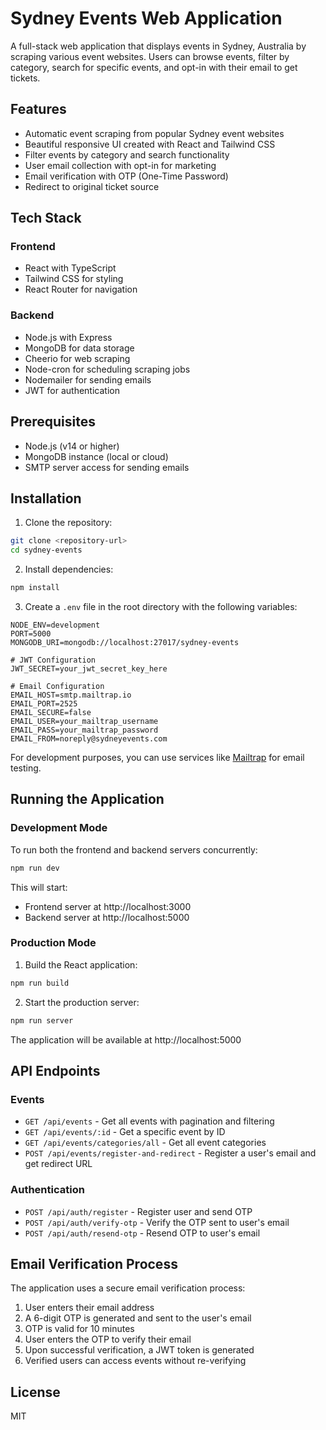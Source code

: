 # Sydney Events Web Application

A full-stack web application that displays events in Sydney, Australia by scraping various event websites. Users can browse events, filter by category, search for specific events, and opt-in with their email to get tickets.

## Features

- Automatic event scraping from popular Sydney event websites
- Beautiful responsive UI created with React and Tailwind CSS
- Filter events by category and search functionality
- User email collection with opt-in for marketing
- Email verification with OTP (One-Time Password)
- Redirect to original ticket source

## Tech Stack

### Frontend
- React with TypeScript
- Tailwind CSS for styling
- React Router for navigation

### Backend
- Node.js with Express
- MongoDB for data storage
- Cheerio for web scraping
- Node-cron for scheduling scraping jobs
- Nodemailer for sending emails
- JWT for authentication

## Prerequisites

- Node.js (v14 or higher)
- MongoDB instance (local or cloud)
- SMTP server access for sending emails

## Installation

1. Clone the repository:
```bash
git clone <repository-url>
cd sydney-events
```

2. Install dependencies:
```bash
npm install
```

3. Create a `.env` file in the root directory with the following variables:
```
NODE_ENV=development
PORT=5000
MONGODB_URI=mongodb://localhost:27017/sydney-events

# JWT Configuration
JWT_SECRET=your_jwt_secret_key_here

# Email Configuration
EMAIL_HOST=smtp.mailtrap.io
EMAIL_PORT=2525
EMAIL_SECURE=false
EMAIL_USER=your_mailtrap_username
EMAIL_PASS=your_mailtrap_password
EMAIL_FROM=noreply@sydneyevents.com
```

For development purposes, you can use services like [Mailtrap](https://mailtrap.io/) for email testing.

## Running the Application

### Development Mode

To run both the frontend and backend servers concurrently:

```bash
npm run dev
```

This will start:
- Frontend server at http://localhost:3000
- Backend server at http://localhost:5000

### Production Mode

1. Build the React application:
```bash
npm run build
```

2. Start the production server:
```bash
npm run server
```

The application will be available at http://localhost:5000

## API Endpoints

### Events
- `GET /api/events` - Get all events with pagination and filtering
- `GET /api/events/:id` - Get a specific event by ID
- `GET /api/events/categories/all` - Get all event categories
- `POST /api/events/register-and-redirect` - Register a user's email and get redirect URL

### Authentication
- `POST /api/auth/register` - Register user and send OTP
- `POST /api/auth/verify-otp` - Verify the OTP sent to user's email
- `POST /api/auth/resend-otp` - Resend OTP to user's email

## Email Verification Process

The application uses a secure email verification process:

1. User enters their email address
2. A 6-digit OTP is generated and sent to the user's email
3. OTP is valid for 10 minutes
4. User enters the OTP to verify their email
5. Upon successful verification, a JWT token is generated
6. Verified users can access events without re-verifying

## License

MIT
